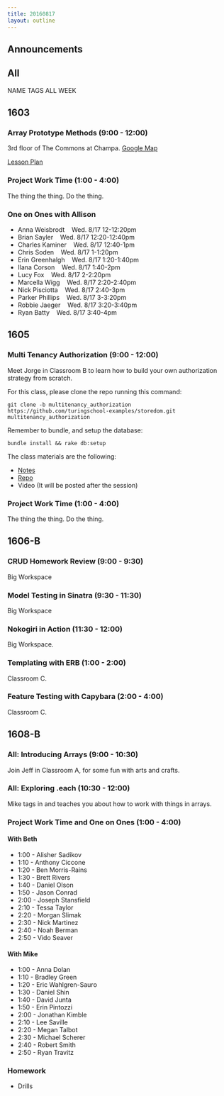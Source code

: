 ```yaml
---
title: 20160817
layout: outline
---
```


## Announcements

## All

NAME TAGS ALL WEEK


## 1603

### Array Prototype Methods (9:00 - 12:00)

3rd floor of The Commons at Champa. [Google Map](https://goo.gl/maps/hwSyed1NrEM2)

[Lesson Plan](https://github.com/mdn/advanced-js-fundamentals-ck/blob/gh-pages/tutorials/01-array-prototype-methods/README.md)

### Project Work Time (1:00 - 4:00)

The thing the thing. Do the thing.

### One on Ones with Allison

* Anna Weisbrodt    Wed. 8/17 12-12:20pm
* Brian Sayler    Wed. 8/17 12:20-12:40pm
* Charles Kaminer    Wed. 8/17 12:40-1pm
* Chris Soden    Wed. 8/17 1-1:20pm
* Erin Greenhalgh    Wed. 8/17 1:20-1:40pm
* Ilana Corson    Wed. 8/17 1:40-2pm
* Lucy Fox    Wed. 8/17 2-2:20pm
* Marcella Wigg    Wed. 8/17 2:20-2:40pm
* Nick Pisciotta    Wed. 8/17 2:40-3pm
* Parker Phillips    Wed. 8/17 3-3:20pm
* Robbie Jaeger    Wed. 8/17 3:20-3:40pm
* Ryan Batty    Wed. 8/17 3:40-4pm


## 1605

### Multi Tenancy Authorization (9:00 - 12:00)

Meet Jorge in Classroom B to learn how to build your own authorization strategy from scratch.

For this class, please clone the repo running this command:
```
git clone -b multitenancy_authorization https://github.com/turingschool-examples/storedom.git multitenancy_authorization
```

Remember to bundle, and setup the database:
```
bundle install && rake db:setup
```

The class materials are the following:

* [Notes](https://drive.google.com/file/d/0B4C6lfVKu-E7Ym03dmd0THBkNVE/view?usp=sharing)
* [Repo](https://github.com/turingschool-examples/storedom/tree/multitenancy_authorization)
* Video (It will be posted after the session)

### Project Work Time (1:00 - 4:00)

The thing the thing. Do the thing.


## 1606-B

### CRUD Homework Review (9:00 - 9:30)

Big Workspace

### Model Testing in Sinatra (9:30 - 11:30)

Big Workspace

### Nokogiri in Action (11:30 - 12:00)

Big Workspace.

### Templating with ERB (1:00 - 2:00)

Classroom C.

### Feature Testing with Capybara (2:00 - 4:00)

Classroom C.


## 1608-B

### All: Introducing Arrays (9:00 - 10:30)

Join Jeff in Classroom A, for some fun with arts and crafts.

### All: Exploring .each (10:30 - 12:00)

Mike tags in and teaches you about how to work with things in arrays.

### Project Work Time and One on Ones (1:00 - 4:00)

#### With Beth

* 1:00 - Alisher Sadikov
* 1:10 - Anthony Ciccone
* 1:20 - Ben Morris-Rains
* 1:30 - Brett Rivers
* 1:40 - Daniel Olson
* 1:50 - Jason Conrad
* 2:00 - Joseph Stansfield
* 2:10 - Tessa Taylor
* 2:20 - Morgan Slimak
* 2:30 - Nick Martinez
* 2:40 - Noah Berman
* 2:50 - Vido Seaver

#### With Mike

* 1:00 - Anna Dolan
* 1:10 - Bradley Green
* 1:20 - Eric Wahlgren-Sauro
* 1:30 - Daniel Shin
* 1:40 - David Junta
* 1:50 - Erin Pintozzi
* 2:00 - Jonathan Kimble
* 2:10 - Lee Saville
* 2:20 - Megan Talbot
* 2:30 - Michael Scherer
* 2:40 - Robert Smith
* 2:50 - Ryan Travitz



### Homework

* Drills
